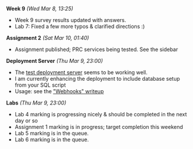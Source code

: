 **Week 9** *(Wed Mar 8, 13:25)*  
- Week 9 survey results updated with answers.
- Lab 7: Fixed a few more typos & clarified directions :)

**Assignment 2** *(Sat Mar 10, 01:40)*
- Assignment published; PRC services being tested. See the sidebar

**Deployment Server** *(Thu Mar 9, 23:00)*  
- The [test deployment server](http://deployer.jlparry.com/) seems to be working well.
- I am currently enhancing the deployment to include database setup from your SQL script
- Usage: see the ["Webhooks" writeup](/display/lesson/webhooks) 

**Labs** *(Thu Mar 9, 23:00)*  
- Lab 4 marking is progressing nicely & should be completed in the next day or so
- Assignment 1 marking is in progress; target completion this weekend
- Lab 5 marking is in the queue.
- Lab 6 marking is in the queue.
